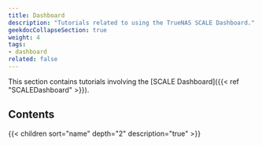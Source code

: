 ```yaml
---
title: Dashboard
description: "Tutorials related to using the TrueNAS SCALE Dashboard."
geekdocCollapseSection: true
weight: 4
tags:
- dashboard
related: false
---
```


This section contains tutorials involving the [SCALE Dashboard]({{< ref "SCALEDashboard" >}}).

## Contents

{{< children sort="name" depth="2" description="true" >}}

